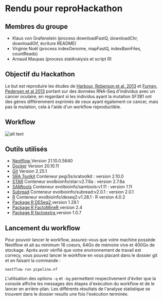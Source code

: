# Rendu pour reproHackathon
## Membres du groupe
- Klaus von Grafenstein (process downloadFastQ, downloadChr, downloadGtf, écriture README)
- Virginie Noël (process indexGenome, mapFastQ, indexBamFiles, countReads)
- Arnaud Maupas (process statAnalysis et script R)
## Objectif du Hackathon
Le but est reproduire les études de <a href="https://www.nature.com/articles/ng.2523" target="_blank">Harbour, Roberson et al. 2013</a> et <a href="https://pubmed.ncbi.nlm.nih.gov/23861464/" target="_blank">Furney, Pedersen et al 2013</a> 
portant sur des données RNA-Seq d'individus avec un cancer oculaire, en regardant si les individus ayant la mutation SF3B1 ont des gènes différemment exprimés de ceux ayant également ce cancer, mais pas la mutation, cela à l'aide d'un workflow reproductible.
## Workflow
![alt text](https://github.com/AnalystCat/reproHack/blob/main/flowchart.png?raw=true)
## Outils utilisés

- <a href= "https://www.nextflow.io/"> Nextflow </a>
 Version 21.10.0.5640 
- <a href= "https://www.docker.com/"> Docker</a>
  Version 20.10.11
- <a href= "https://git-scm.com/"> Git</a>
  Version 2.25.1 
- <a href= "https://hub.docker.com/r/pegi3s/sratoolkit"> SRA Toolkit</a>
Conteneur pegi3s/sratoolkit : version 2.10.0
-  <a href= "https://hub.docker.com/r/evolbioinfo/star:v2.7.6a"> STAR</a>
  Conteneur evolbioinfo/star:v2.7.6a : version 2.7.6a 
- <a href= "https://hub.docker.com/r/evolbioinfo/samtools:v1.11"> SAMtools</a>
  Conteneur evolbioinfo/samtools:v1.11 : version 1.11
- <a href= "https://hub.docker.com/r/evolbioinfo/subread:v2.0.1"> Subread</a>
  Conteneur evolbioinfo/subread:v2.0.1 : version 2.0.1
- <a href= "https://hub.docker.com/r/evolbioinfo/deseq2:v1.28.1"> R</a>
  Conteneur evolbioinfo/deseq2:v1.28.1 : R version 4.0.2
- <a href= "https://bioconductor.org/packages/release/bioc/html/DESeq2.html"> Package R DESeq2  </a> version 1.28.1
- <a href= "http://factominer.free.fr/index_fr.html"> Package R FactoMineR </a> version 2.4
- <a href= "https://cran.r-project.org/web/packages/factoextra/index.html"> Package R factoextra </a>version 1.0.7


## Lancement du workflow
Pour pouvoir lancer le workflow, assurez-vous que votre machine possède Nextflow et ait au minimum 16 coeurs, 64Go de mémoire vive et 400Go de stockage.
Après avoir vérifié que votre environnement de travail est correcy, vous pouvez lancer le workflow en vous placant dans le dossier git et en faisant la commande :
``` 
nextflow run pipeline.nf 
```
L'utilisation des options ```-q``` et ```-bg``` permettent respectivement d'éviter que la console affiche les messages des étapes d'exécution du workflow et de le lancer en arrière-plan. 
Les différents résultats de l'analyse statistique se trouvent dans le dossier results une fois l'exécution terminée.
